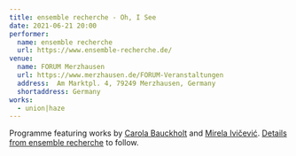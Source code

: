 ```yaml
---
title: ensemble recherche - Oh, I See
date: 2021-06-21 20:00
performer:
  name: ensemble recherche
  url: https://www.ensemble-recherche.de/
venue:
  name: FORUM Merzhausen
  url: https://www.merzhausen.de/FORUM-Veranstaltungen
  address:  Am Marktpl. 4, 79249 Merzhausen, Germany
  shortaddress: Germany
works:
  - union|haze
---
```

Programme featuring works by [Carola Bauckholt](https://www.carolabauckholt.de/) and [Mirela Ivičević](https://cargocollective.com/mirelaivicevic). [Details from ensemble recherche](https://www.ensemble-recherche.de/event/oh-i-see?lang=en) to follow.
